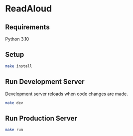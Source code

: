 # ReadAloud

## Requirements

Python 3.10

## Setup

```sh
make install
```

## Run Development Server

Development server reloads when code changes are made.

```sh
make dev
```

## Run Production Server

```sh
make run
```
